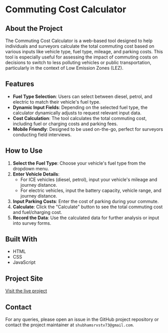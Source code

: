 # Commuting Cost Calculator

## About the Project
The Commuting Cost Calculator is a web-based tool designed to help individuals and surveyors calculate the total commuting cost based on various inputs like vehicle type, fuel type, mileage, and parking costs. This tool is especially useful for assessing the impact of commuting costs on decisions to switch to less polluting vehicles or public transportation, particularly in the context of Low Emission Zones (LEZ).

## Features
- **Fuel Type Selection**: Users can select between diesel, petrol, and electric to match their vehicle's fuel type.
- **Dynamic Input Fields**: Depending on the selected fuel type, the calculator dynamically adjusts to request relevant input data.
- **Cost Calculation**: The tool calculates the total commuting cost, including fuel or charging costs and parking fees.
- **Mobile Friendly**: Designed to be used on-the-go, perfect for surveyors conducting field interviews.

## How to Use
1. **Select the Fuel Type**: Choose your vehicle's fuel type from the dropdown menu.
2. **Enter Vehicle Details**:
   - For ICE vehicles (diesel, petrol), input your vehicle's mileage and journey distance.
   - For electric vehicles, input the battery capacity, vehicle range, and journey distance.
3. **Input Parking Costs**: Enter the cost of parking during your commute.
4. **Calculate**: Click the "Calculate" button to see the total commuting cost and fuel/charging cost.
5. **Record the Data**: Use the calculated data for further analysis or input into survey forms.

## Built With
- HTML
- CSS
- JavaScript

## Project Site
[Visit the live project](https://emote-warrior.github.io/cost-calculator)

## Contact
For any queries, please open an issue in the GitHub project repository or contact the project maintainer at `shubhamsrvstv73@gmail.com`.
